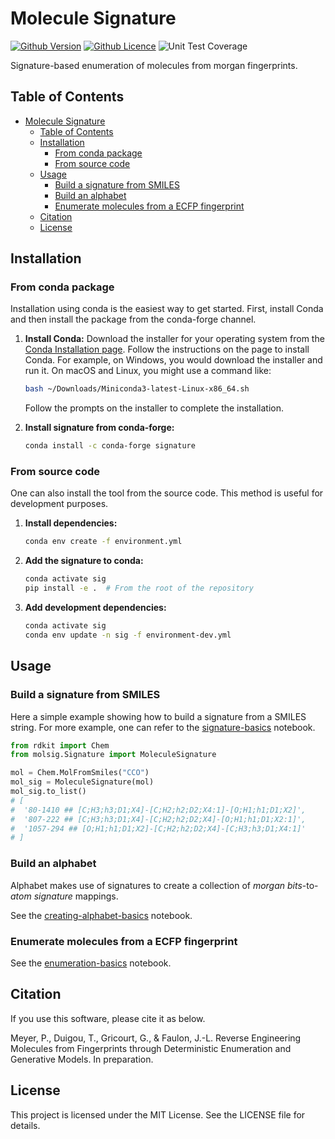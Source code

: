 # Molecule Signature

[![Github Version](https://img.shields.io/github/v/release/brsynth/molecule-signature?display_name=tag&sort=semver)](version)
[![Github Licence](https://img.shields.io/github/license/brsynth/molecule-signature)](LICENSE.md)
![Unit Test Coverage](https://img.shields.io/endpoint?url=https://gist.githubusercontent.com/tduigou/056fdf29a6c0ab5b61a62f21468be178/raw/molecule-signature-coverage.json)

Signature-based enumeration of molecules from morgan fingerprints.

## Table of Contents

- [Molecule Signature](#molecule-signature)
  - [Table of Contents](#table-of-contents)
  - [Installation](#installation)
    - [From conda package](#from-conda-package)
    - [From source code](#from-source-code)
  - [Usage](#usage)
    - [Build a signature from SMILES](#build-a-signature-from-smiles)
    - [Build an alphabet](#build-an-alphabet)
    - [Enumerate molecules from a ECFP fingerprint](#enumerate-molecules-from-a-ecfp-fingerprint)
  - [Citation](#citation)
  - [License](#license)

## Installation

### From conda package

Installation using conda is the easiest way to get started. First, install Conda
and then install the package from the conda-forge channel.

1. **Install Conda:**
   Download the installer for your operating system from the [Conda Installation
   page](https://docs.conda.io/projects/conda/en/latest/user-guide/install/index.html).
   Follow the instructions on the page to install Conda. For example, on
   Windows, you would download the installer and run it. On macOS and Linux, you
   might use a command like:

    ```bash
    bash ~/Downloads/Miniconda3-latest-Linux-x86_64.sh
    ```

    Follow the prompts on the installer to complete the installation.

2. **Install signature from conda-forge:**

    ```bash
    conda install -c conda-forge signature
    ```

### From source code

One can also install the tool from the source code. This method is useful for
development purposes.

1. **Install dependencies:**

    ```bash
    conda env create -f environment.yml
    ```

2. **Add the signature to conda:**

    ```bash
    conda activate sig
    pip install -e .  # From the root of the repository
    ```

3. **Add development dependencies:**

    ```bash
    conda activate sig
    conda env update -n sig -f environment-dev.yml
    ```

## Usage

### Build a signature from SMILES

Here a simple example showing how to build a signature from a SMILES string. For
more example, one can refer to the [signature-basics](notebooks/signature-basics.ipynb) notebook.

```python
from rdkit import Chem
from molsig.Signature import MoleculeSignature

mol = Chem.MolFromSmiles("CCO")
mol_sig = MoleculeSignature(mol)
mol_sig.to_list()
# [
#  '80-1410 ## [C;H3;h3;D1;X4]-[C;H2;h2;D2;X4:1]-[O;H1;h1;D1;X2]',
#  '807-222 ## [C;H3;h3;D1;X4]-[C;H2;h2;D2;X4]-[O;H1;h1;D1;X2:1]',
#  '1057-294 ## [O;H1;h1;D1;X2]-[C;H2;h2;D2;X4]-[C;H3;h3;D1;X4:1]'
# ]
```

### Build an alphabet

Alphabet makes use of signatures to create a collection of *morgan bits*-to-*atom signature* mappings.

See the [creating-alphabet-basics](notebooks/creating-alphabet-basics.ipynb) notebook.

### Enumerate molecules from a ECFP fingerprint

See the [enumeration-basics](notebooks/enumeration-basics.ipynb) notebook.

## Citation

If you use this software, please cite it as below.

Meyer, P., Duigou, T., Gricourt, G., & Faulon, J.-L. Reverse Engineering Molecules from Fingerprints through Deterministic Enumeration and Generative Models. In preparation.

## License

This project is licensed under the MIT License. See the LICENSE file for details.
